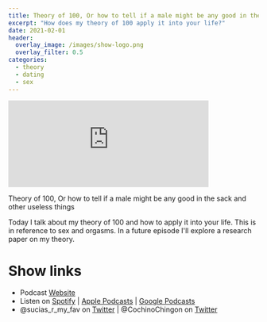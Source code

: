 ```yaml
---
title: Theory of 100, Or how to tell if a male might be any good in the sack and other useless things
excerpt: "How does my theory of 100 apply it into your life?"
date: 2021-02-01
header:
  overlay_image: /images/show-logo.png
  overlay_filter: 0.5
categories:
  - theory
  - dating
  - sex
---
```


<iframe src="https://open.spotify.com/embed-podcast/episode/2Nugq9RTZnhxOjLPPLlwoH" width="80%" height="175" frameborder="0" allowtransparency="true" allow="encrypted-media"></iframe>

Theory of 100, Or how to tell if a male might be any good in the sack and other useless things

Today I talk about my theory of 100 and how to apply it into your life. This is in reference to sex and orgasms. In a future episode I'll explore a research paper on my theory.


# Show links

* Podcast [Website](https://sucias.xyz)<a href='https://sucias.xyz'><i class='fas fa-link'></i></a>
* Listen on [Spotify](https://open.spotify.com/show/3XjoipCU3QzeIaQAAQpBdW)<a href='https://open.spotify.com/show/3XjoipCU3QzeIaQAAQpBdW'><i class='fab fa-spotify'></i></a> | [Apple Podcasts](https://podcasts.apple.com/us/podcast/sucias-are-my-favorite/id1548173787)<i class='fas fa-podcast'></i> | [Google Podcasts](https://podcasts.google.com/feed/aHR0cHM6Ly9hbmNob3IuZm0vcy80MjI0YzYzYy9wb2RjYXN0L3Jzcw)<a href='https://podcasts.google.com/feed/aHR0cHM6Ly9hbmNob3IuZm0vcy80MjI0YzYzYy9wb2RjYXN0L3Jzcw'><i class='fab fa-google-play'></i></a>
* @sucias_r_my_fav on [Twitter](https://twitter.com/sucias_r_my_fav)<a href='https://twitter.com/sucias_r_my_fav'><i class='fab fa-twitter'></i></a> | @CochinoChingon on [Twitter](https://twitter.com/cochinochingon)<a href='https://twitter.com/cochinochingon'><i class='fab fa-twitter'></i></a>
